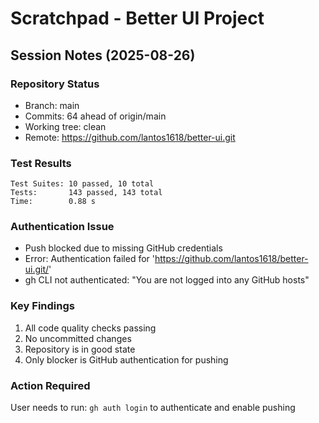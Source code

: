 # Scratchpad - Better UI Project

## Session Notes (2025-08-26)

### Repository Status
- Branch: main
- Commits: 64 ahead of origin/main
- Working tree: clean
- Remote: https://github.com/lantos1618/better-ui.git

### Test Results
```
Test Suites: 10 passed, 10 total
Tests:       143 passed, 143 total
Time:        0.88 s
```

### Authentication Issue
- Push blocked due to missing GitHub credentials
- Error: Authentication failed for 'https://github.com/lantos1618/better-ui.git/'
- gh CLI not authenticated: "You are not logged into any GitHub hosts"

### Key Findings
1. All code quality checks passing
2. No uncommitted changes
3. Repository is in good state
4. Only blocker is GitHub authentication for pushing

### Action Required
User needs to run: `gh auth login` to authenticate and enable pushing